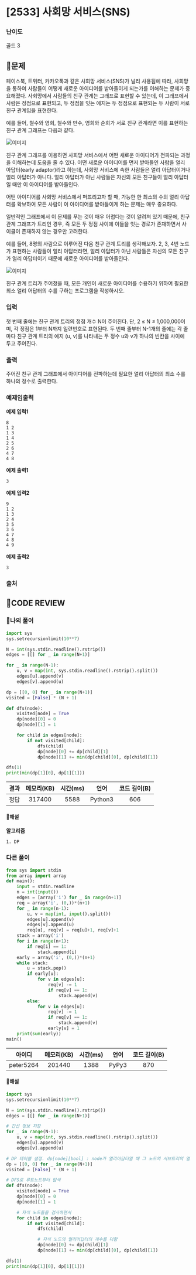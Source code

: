 # [2533] 사회망 서비스(SNS)

### **난이도**
골드 3
## **📝문제**
페이스북, 트위터, 카카오톡과 같은 사회망 서비스(SNS)가 널리 사용됨에 따라, 사회망을 통하여 사람들이 어떻게 새로운 아이디어를 받아들이게 되는가를 이해하는 문제가 중요해졌다. 사회망에서 사람들의 친구 관계는 그래프로 표현할 수 있는데,  이 그래프에서 사람은 정점으로 표현되고, 두 정점을 잇는 에지는 두 정점으로 표현되는 두 사람이 서로 친구 관계임을 표현한다. 

예를 들어, 철수와 영희, 철수와 만수, 영희와 순희가 서로 친구 관계라면 이를 표현하는 친구 관계 그래프는 다음과 같다. 

![이미지](https://upload.acmicpc.net/c0d162b4-20d6-46eb-be8f-d06ae8bf1e9c/-/preview/)

친구 관계 그래프를 이용하면 사회망 서비스에서 어떤 새로운 아이디어가 전파되는 과정을 이해하는데 도움을 줄 수 있다. 어떤 새로운 아이디어를 먼저 받아들인 사람을 얼리 아답터(early adaptor)라고 하는데, 사회망 서비스에 속한 사람들은 얼리 아답터이거나 얼리 아답터가 아니다. 얼리 아답터가 아닌 사람들은 자신의 모든 친구들이 얼리 아답터일 때만 이 아이디어를 받아들인다. 

어떤 아이디어를 사회망 서비스에서 퍼뜨리고자 할 때, 가능한 한 최소의 수의 얼리 아답터를 확보하여 모든 사람이 이 아이디어를 받아들이게 하는  문제는 매우 중요하다. 

일반적인 그래프에서 이 문제를 푸는 것이 매우 어렵다는 것이 알려져 있기 때문에, 친구 관계 그래프가 트리인 경우, 즉 모든 두 정점 사이에 이들을 잇는 경로가 존재하면서 사이클이 존재하지 않는 경우만 고려한다. 

예를 들어, 8명의 사람으로 이루어진 다음 친구 관계 트리를 생각해보자. 2, 3, 4번 노드가 표현하는 사람들이 얼리 아답터라면, 얼리 아답터가 아닌 사람들은 자신의 모든 친구가 얼리 아답터이기 때문에 새로운 아이디어를 받아들인다.

![이미지](https://upload.acmicpc.net/ac2e6a89-2e66-4cab-8f07-951372ef7fcc/-/preview/)

친구 관계 트리가 주어졌을 때, 모든 개인이 새로운 아이디어를 수용하기 위하여 필요한 최소 얼리 어답터의 수를 구하는 프로그램을 작성하시오.
### **입력**
첫 번째 줄에는 친구 관계 트리의 정점 개수 N이 주어진다. 단, 2 ≤ N ≤ 1,000,000이며, 각 정점은 1부터 N까지 일련번호로 표현된다. 두 번째 줄부터 N-1개의 줄에는 각 줄마다 친구 관계 트리의 에지 (u, v)를 나타내는 두 정수 u와 v가 하나의 빈칸을 사이에 두고 주어진다. 
### **출력**
주어진 친구 관계 그래프에서 아이디어를 전파하는데 필요한 얼리 아답터의 최소 수를 하나의 정수로 출력한다.
### **예제입출력**

**예제 입력1**

```
8
1 2
1 3
1 4
2 5
2 6
4 7
4 8
```

**예제 출력1**

```
3
```

**예제 입력2**

```
9
1 2
1 3
2 4
3 5
3 6
4 7
4 8
4 9
```

**예제 출력2**

```
3
```

### **출처**

## **🧐CODE REVIEW**

### **🧾나의 풀이**

```python
import sys
sys.setrecursionlimit(10**7)

N = int(sys.stdin.readline().rstrip())
edges = [[] for _ in range(N+1)]

for _ in range(N-1):
    u, v = map(int, sys.stdin.readline().rstrip().split())
    edges[u].append(v)
    edges[v].append(u)

dp = [[0, 0] for _ in range(N+1)]
visited = [False] * (N + 1)

def dfs(node):
    visited[node] = True
    dp[node][0] = 0
    dp[node][1] = 1

    for child in edges[node]:
        if not visited[child]:
            dfs(child)
            dp[node][0] += dp[child][1]
            dp[node][1] += min(dp[child][0], dp[child][1])

dfs(1)
print(min(dp[1][0], dp[1][1]))
```

결과	| 메모리(KB) |	시간(ms) |	언어 |	코드 길이(B)
:----:|:-----:|:-----:|:-----:|:--------:
정답|317400|5588|Python3|606
#### **📝해설**

**알고리즘**
```
1. DP
```

### **다른 풀이**

```python
from sys import stdin
from array import array
def main():
    input = stdin.readline
    n = int(input())
    edges = [array('i') for _ in range(n+1)]
    req = array('i', (0,))*(n+1)
    for _ in range(n-1):
        u, v = map(int, input().split())
        edges[u].append(v)
        edges[v].append(u)
        req[u], req[v] = req[u]+1, req[v]+1
    stack = array('i')
    for i in range(n+1):
        if req[i] == 1:
            stack.append(i)
    early = array('i', (0,))*(n+1)
    while stack:
        u = stack.pop()
        if early[u]:
            for v in edges[u]:
                req[v] -= 1
                if req[v] == 1:
                    stack.append(v)
        else:
            for v in edges[u]:
                req[v] -= 1
                if req[v] == 1:
                    stack.append(v)
                early[v] = 1
    print(sum(early))
main()
```

아이디 | 메모리(KB) |	시간(ms) |	언어 |	코드 길이(B) 
:-----:|:-----:|:-----:|:----:|:--------:
peter5264|201440|1388|PyPy3|870
#### **📝해설**

```python
import sys
sys.setrecursionlimit(10**7)

N = int(sys.stdin.readline().rstrip())
edges = [[] for _ in range(N+1)]

# 간선 정보 저장
for _ in range(N-1):
    u, v = map(int, sys.stdin.readline().rstrip().split())
    edges[u].append(v)
    edges[v].append(u)

# DP 테이블 설정. dp[node][bool] : node가 얼리어답터일 때 그 노드의 서브트리의 얼리어답터 최소 갯수
dp = [[0, 0] for _ in range(N+1)]
visited = [False] * (N + 1)

# DFS로 루트노드부터 탐색
def dfs(node):
    visited[node] = True
    dp[node][0] = 0
    dp[node][1] = 1

    # 자식 노드들을 검사하면서
    for child in edges[node]:
        if not visited[child]:
            dfs(child)

            # 자식 노드의 얼리어답터의 개수를 더함
            dp[node][0] += dp[child][1]
            dp[node][1] += min(dp[child][0], dp[child][1])

dfs(1)
print(min(dp[1][0], dp[1][1]))
```